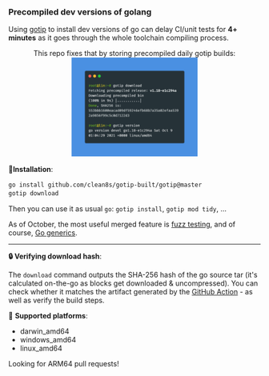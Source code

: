 ### Precompiled dev versions of golang

Using [gotip](https://pkg.go.dev/golang.org/dl/gotip) to install dev versions of go can delay
CI/unit tests for **4+ minutes**
as it goes through the whole toolchain compiling process.

<p align="center">
  This repo fixes that by storing precompiled daily gotip builds: <br/>
  <img src="./gotip-scr.png" width="50%" />
</p>

💾**Installation**:
```bash
go install github.com/clean8s/gotip-built/gotip@master
gotip download
```
Then you can use it as usual `go`: `gotip install`, `gotip mod tidy`, ...

As of October, the most useful merged feature is [fuzz testing](https://go.dev/blog/fuzz-beta), and of course, [Go generics](https://github.com/golang/go/labels/generics).

---

**🔒 Verifying download hash**:

The `download` command outputs
the SHA-256 hash of the go source tar (it's calculated on-the-go as blocks get downloaded & uncompressed).
You can check whether it matches the artifact generated by
the [GitHub Action](https://github.com/clean8s/gotip-built/actions/workflows/gotip-dw.yml) - as well as verify the build steps.

🚀 **Supported platforms**:

* darwin_amd64
* windows_amd64
* linux_amd64
 
Looking for ARM64 pull requests!
